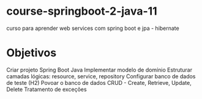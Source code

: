 # course-springboot-2-java-11
curso para aprender web services com spring boot e jpa - hibernate

# Objetivos
Criar projeto Spring Boot Java
Implementar modelo de domínio
Estruturar camadas lógicas: resource, service, repository
Configurar banco de dados de teste (H2)
Povoar o banco de dados
CRUD - Create, Retrieve, Update, Delete
Tratamento de exceções
